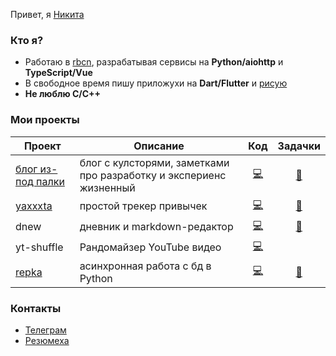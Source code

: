 Привет, я [Никита](https://potyk.io/n)

### Кто я?

- Работаю в [rbcn](https://rbcn.mobi/), разрабатывая сервисы на **Python/aiohttp** и **TypeScript/Vue**
- В свободное время пишу приложухи на **Dart/Flutter** и [рисую](https://www.instagram.com/poty_risovach)
- **Не люблю C/C++**

### Мои проекты

| Проект  | Описание  | Код  | Задачки |
|---|---|:---:|:---:|
| [блог из-под палки](https://potyk.io)  | блог с кулсторями, заметками про разработку и экспериенс жизненный   | [💻](https://github.com/potykion/potykion.github.io) | [📝](https://github.com/potykion/potykion.github.io/projects/1)
| [yaxxxta](https://play.google.com/store/apps/details?id=dev.palka.yaxxxta)    | простой трекер привычек  | [💻](https://github.com/potykion/yaxxxta) | [📝](https://github.com/potykion/yaxxxta/projects/1)
| dnew   | дневник и markdown-редактор   | [💻](https://github.com/potykion/dnew) | [📝](https://github.com/potykion/dnew/projects/2) 
| yt-shuffle  | Рандомайзер YouTube видео   |  [💻](https://github.com/potykion/yt-shuffle) | 
| [repka](https://pypi.org/project/repka/)  | асинхронная работа с бд в Python   |  [💻](https://github.com/potykion/repka) | [📝](https://github.com/potykion/repka/issues) 


### Контакты

- [Телеграм](https://t.me/potykion) 
- [Резюмеха](https://potyk.io/dev/cv)
